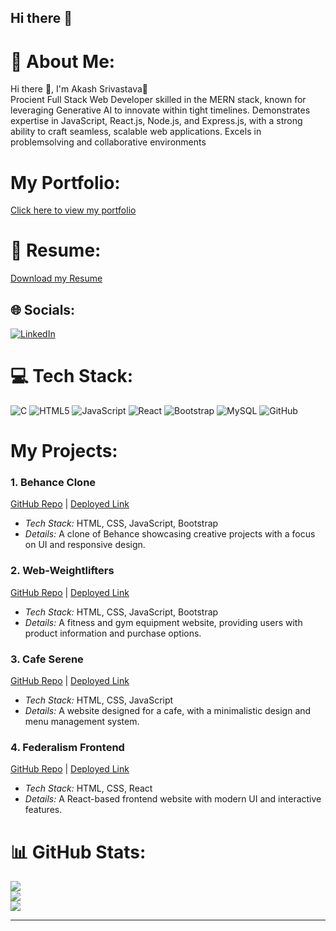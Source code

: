 ## Hi there 👋


# 💫 About Me:
Hi there 👋, I'm Akash Srivastava🚀<br>Procient Full Stack Web Developer skilled in the MERN
stack, known for leveraging Generative AI to innovate within
tight timelines. Demonstrates expertise in JavaScript,
React.js, Node.js, and Express.js, with a strong ability to craft
seamless, scalable web applications. Excels in problemsolving and collaborative environments

# My Portfolio:
[Click here to view my portfolio]([https://celadon-blini-d8c3a4.netlify.app/](https://akash-portfolio.mystrikingly.com/))

# 📄 Resume:
[Download my Resume]([https://drive.google.com/uc?export=download&id=1tOalXq1yuWwXgJP0jQqPiSOjuSUbAfNJ](https://resume-builder-test-new.masaischool.com/resume/public?resumeId=678a8d8f565a02c8ebde9e56))

## 🌐 Socials:
[![LinkedIn]([https://img.shields.io/badge/LinkedIn-%230077B5.svg?logo=linkedin&logoColor=white)](https://linkedin.com/in/abhishek-mandal-2129bh](https://www.linkedin.com/in/akash-srivastava-b3b3041bb/)) 

# 💻 Tech Stack:
![C](https://img.shields.io/badge/C-5479A1.svg?style=for-the-badge&logoColor=white) ![HTML5](https://img.shields.io/badge/html5-%23E34F26.svg?style=for-the-badge&logo=html5&logoColor=white) ![JavaScript](https://img.shields.io/badge/javascript-%23323330.svg?style=for-the-badge&logo=javascript&logoColor=%23F7DF1E) ![React](https://img.shields.io/badge/react-4479A1.svg?style=for-the-badge&logo=react&logoColor=white) ![Bootstrap](https://img.shields.io/badge/bootstrap-%238511FA.svg?style=for-the-badge&logo=bootstrap&logoColor=white) ![MySQL](https://img.shields.io/badge/mysql-4479A1.svg?style=for-the-badge&logo=mysql&logoColor=white) ![GitHub](https://img.shields.io/badge/github-%23121011.svg?style=for-the-badge&logo=github&logoColor=white) 


# My Projects:

### 1. Behance Clone
[GitHub Repo](https://github.com/DPratap101/Behance-Clone.git) | [Deployed Link](https://digital-democracy-030.vercel.app/)
- *Tech Stack:* HTML, CSS, JavaScript, Bootstrap
- *Details:* A clone of Behance showcasing creative projects with a focus on UI and responsive design.

### 2. Web-Weightlifters
[GitHub Repo](https://github.com/himanshuladekar/Web-Weightlifters_031) | [Deployed Link](https://sweet-alpaca-1caacd.netlify.app/)
- *Tech Stack:* HTML, CSS, JavaScript, Bootstrap
- *Details:* A fitness and gym equipment website, providing users with product information and purchase options.

### 3. Cafe Serene
[GitHub Repo](https://github.com/AbhishekMandal1997/Cafe-Serene.git) | [Deployed Link](https://cafeserene.netlify.app/)
- *Tech Stack:* HTML, CSS, JavaScript
- *Details:* A website designed for a cafe, with a minimalistic design and menu management system.

### 4. Federalism Frontend
[GitHub Repo](https://github.com/AbhishekMandal1997/Federalism-Frontend_016-.git) | [Deployed Link](https://66dd4441366cde50b303f328--aquamarine-maamoul-81f646.netlify.app/)
- *Tech Stack:* HTML, CSS, React
- *Details:* A React-based frontend website with modern UI and interactive features.

# 📊 GitHub Stats:
![](https://github-readme-stats.vercel.app/api?username=AbhishekMandal1997&theme=dark&hide_border=false&include_all_commits=true&count_private=true)<br/>
![](https://github-readme-streak-stats.herokuapp.com/?user=AbhishekMandal1997&theme=dark&hide_border=false)<br/>
![](https://github-readme-stats.vercel.app/api/top-langs/?username=AbhishekMandal1997&theme=dark&hide_border=false&include_all_commits=true&count_private=true&layout=compact)

---
